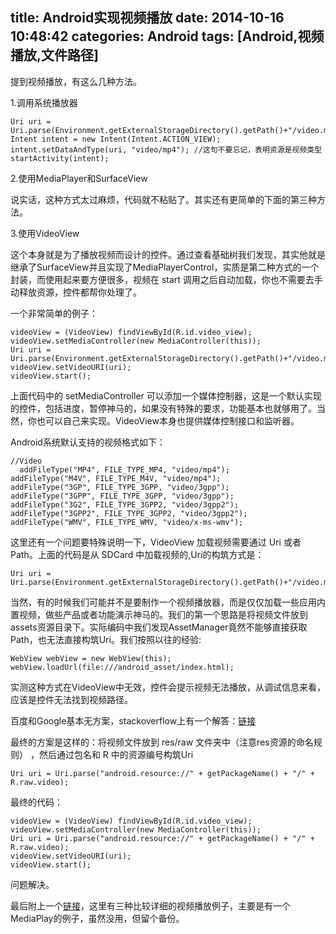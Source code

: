 title: Android实现视频播放
date: 2014-10-16 10:48:42
categories: Android
tags: [Android,视频播放,文件路径]
---

提到视频播放，有这么几种方法。

<!-- more -->

1.调用系统播放器

    Uri uri = Uri.parse(Environment.getExternalStorageDirectory().getPath()+"/video.mp4");  
    Intent intent = new Intent(Intent.ACTION_VIEW);
    intent.setDataAndType(uri, "video/mp4"); //这句不要忘记，表明资源是视频类型
    startActivity(intent);

2.使用MediaPlayer和SurfaceView

说实话，这种方式太过麻烦，代码就不粘贴了。其实还有更简单的下面的第三种方法。

3.使用VideoView

这个本身就是为了播放视频而设计的控件。通过查看基础树我们发现，其实他就是继承了SurfaceView并且实现了MediaPlayerControl，实质是第二种方式的一个封装，而使用起来要方便很多，视频在 start 调用之后自动加载，你也不需要去手动释放资源，控件都帮你处理了。

一个非常简单的例子：

    videoView = (VideoView) findViewById(R.id.video_view);
    videoView.setMediaController(new MediaController(this));
    Uri uri = Uri.parse(Environment.getExternalStorageDirectory().getPath()+"/video.mp4");
    videoView.setVideoURI(uri);
    videoView.start();

上面代码中的 setMediaController 可以添加一个媒体控制器，这是一个默认实现的控件，包括进度，暂停神马的，如果没有特殊的要求，功能基本也就够用了。当然，你也可以自己来实现。VideoView本身也提供媒体控制接口和监听器。

Android系统默认支持的视频格式如下：

    //Video
	  addFileType("MP4", FILE_TYPE_MP4, "video/mp4");
    addFileType("M4V", FILE_TYPE_M4V, "video/mp4");
    addFileType("3GP", FILE_TYPE_3GPP, "video/3gpp");
    addFileType("3GPP", FILE_TYPE_3GPP, "video/3gpp");
    addFileType("3G2", FILE_TYPE_3GPP2, "video/3gpp2");
    addFileType("3GPP2", FILE_TYPE_3GPP2, "video/3gpp2");
    addFileType("WMV", FILE_TYPE_WMV, "video/x-ms-wmv");

这里还有一个问题要特殊说明一下，VideoView 加载视频需要通过 Uri 或者 Path。上面的代码是从 SDCard 中加载视频的,Uri的构筑方式是：

    Uri uri = Uri.parse(Environment.getExternalStorageDirectory().getPath()+"/video.mp4");

当然，有的时候我们可能并不是要制作一个视频播放器，而是仅仅加载一些应用内置视频，做些产品或者功能演示神马的。我们的第一个思路是将视频文件放到assets资源目录下。实际编码中我们发现AssetManager竟然不能够直接获取Path，也无法直接构筑Uri。我们按照以往的经验:

	WebView webView = new WebView(this);
	webView.loadUrl(file:///android_asset/index.html);

实测这种方式在VideoView中无效，控件会提示视频无法播放，从调试信息来看，应该是控件无法找到视频路径。

百度和Google基本无方案，stackoverflow上有一个解答：[链接](http://stackoverflow.com/questions/3746361/i-want-to-play-a-video-from-my-assets-or-raw-folder)

最终的方案是这样的：将视频文件放到 res/raw 文件夹中（注意res资源的命名规则） ，然后通过包名和 R 中的资源编号构筑Uri

    Uri uri = Uri.parse("android.resource://" + getPackageName() + "/" + R.raw.video);

最终的代码：

	videoView = (VideoView) findViewById(R.id.video_view);
    videoView.setMediaController(new MediaController(this));
	Uri uri = Uri.parse("android.resource://" + getPackageName() + "/" + R.raw.video);
	videoView.setVideoURI(uri);
	videoView.start();

问题解决。

最后附上一个[链接](http://www.open-open.com/lib/view/open1341754267229.html)，这里有三种比较详细的视频播放例子，主要是有一个MediaPlay的例子，虽然没用，但留个备份。
